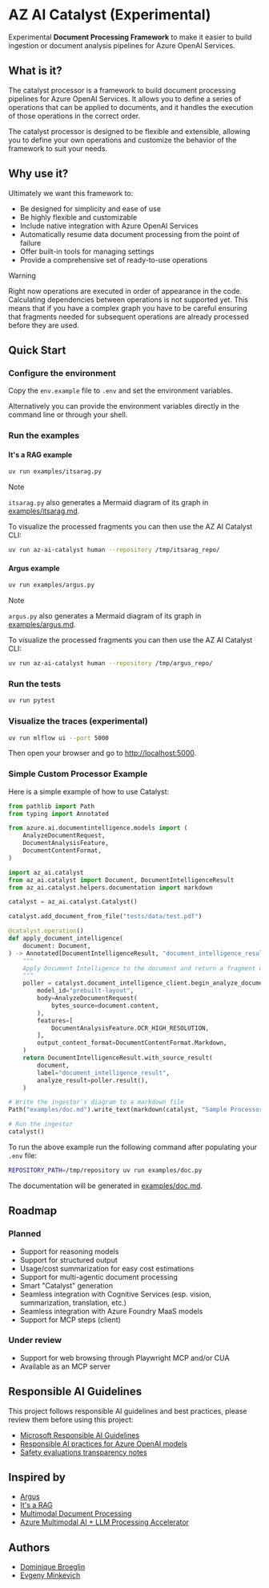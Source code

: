 # AZ AI Catalyst (Experimental)

Experimental __Document Processing Framework__ to make it easier to build ingestion or document analysis pipelines for Azure OpenAI Services.

## What is it?

The catalyst processor is a framework to build document processing pipelines for Azure OpenAI Services. It allows you to define a series of operations that can be applied to documents, and it handles the execution of those operations in the correct order.

The catalyst processor is designed to be flexible and extensible, allowing you to define your own operations and customize the behavior of the framework to suit your needs.

## Why use it?

Ultimately we want this framework to:

- Be designed for simplicity and ease of use
- Be highly flexible and customizable
- Include native integration with Azure OpenAI Services
- Automatically resume data document processing from the point of failure
- Offer built-in tools for managing settings
- Provide a comprehensive set of ready-to-use operations


> [!WARNING]
> Right now operations are executed in order of appearance in the code. Calculating dependencies
> between operations is not supported yet. This means that if you have a complex graph you 
> have to be careful ensuring that fragments needed for subsequent operations are already processed before 
> they are used.

## Quick Start

### Configure the environment

Copy the `env.example` file to `.env` and set the environment variables.

Alternatively you can provide the environment variables directly in the command line or through your shell.

### Run the examples

#### It's a RAG example

```bash
uv run examples/itsarag.py
```

> [!NOTE]
> `itsarag.py` also generates a Mermaid diagram of its graph in [examples/itsarag.md](examples/itsarag.md).

To visualize the processed fragments you can then use the AZ AI Catalyst CLI:

```bash
uv run az-ai-catalyst human --repository /tmp/itsarag_repo/
```

#### Argus example

```bash
uv run examples/argus.py
```

> [!NOTE]  
> `argus.py` also generates a Mermaid diagram of its graph in [examples/argus.md](examples/argus.md).

To visualize the processed fragments you can then use the AZ AI Catalyst CLI:

```bash
uv run az-ai-catalyst human --repository /tmp/argus_repo/
```

### Run the tests

```bash
uv run pytest
```

### Visualize the traces (experimental)

```bash
uv run mlflow ui --port 5000
```

Then open your browser and go to [http://localhost:5000](http://localhost:5000).

### Simple Custom Processor Example

Here is a simple example of how to use Catalyst:
```python
from pathlib import Path
from typing import Annotated

from azure.ai.documentintelligence.models import (
    AnalyzeDocumentRequest,
    DocumentAnalysisFeature,
    DocumentContentFormat,
)

import az_ai.catalyst
from az_ai.catalyst import Document, DocumentIntelligenceResult
from az_ai.catalyst.helpers.documentation import markdown

catalyst = az_ai.catalyst.Catalyst()

catalyst.add_document_from_file("tests/data/test.pdf")

@catalyst.operation()
def apply_document_intelligence(
    document: Document,
) -> Annotated[DocumentIntelligenceResult, "document_intelligence_result"]:
    """
    Apply Document Intelligence to the document and return a fragment with the result.
    """
    poller = catalyst.document_intelligence_client.begin_analyze_document(
        model_id="prebuilt-layout",
        body=AnalyzeDocumentRequest(
            bytes_source=document.content,
        ),
        features=[
            DocumentAnalysisFeature.OCR_HIGH_RESOLUTION,
        ],
        output_content_format=DocumentContentFormat.Markdown,
    )
    return DocumentIntelligenceResult.with_source_result(
        document,
        label="document_intelligence_result",
        analyze_result=poller.result(),
    )

# Write the ingestor's diagram to a markdown file
Path("examples/doc.md").write_text(markdown(catalyst, "Sample Processor"))

# Run the ingestor
catalyst()
```

To run the above example run the following command after populating your `.env` file:

```bash
REPOSITORY_PATH=/tmp/repository uv run examples/doc.py
```

The documentation will be generated in [examples/doc.md](examples/doc.md).

## Roadmap

### Planned

- Support for reasoning models
- Support for structured output
- Usage/cost summarization for easy cost estimations
- Support for multi-agentic document processing
- Smart "Catalyst" generation
- Seamless integration with Cognitive Services (esp. vision, summarization, translation, etc.)
- Seamless integration with Azure Foundry MaaS models
- Support for MCP steps (client)

### Under review

- Support for web browsing through Playwright MCP and/or CUA
- Available as an MCP server

## Responsible AI Guidelines

This project follows responsible AI guidelines and best practices, please review them before using this project:

- [Microsoft Responsible AI Guidelines](https://www.microsoft.com/en-us/ai/responsible-ai)
- [Responsible AI practices for Azure OpenAI models](https://learn.microsoft.com/en-us/legal/cognitive-services/openai/overview)
- [Safety evaluations transparency notes](https://learn.microsoft.com/en-us/azure/ai-studio/concepts/safety-evaluations-transparency-note)

## Inspired by

- [Argus](https://github.com/dbroeglin/ARGUS)
- [It's a RAG](https://github.com/francesco-sodano/itsarag)
- [Multimodal Document Processing](https://github.com/samelhousseini/mm_doc_proc)
- [Azure Multimodal AI + LLM Processing Accelerator](https://github.com/Azure/multimodal-ai-llm-processing-accelerator)

## Authors

  * [Dominique Broeglin](https://github.com/dbroeglin)
  * [Evgeny Minkevich](https://github.com/evmin)
